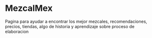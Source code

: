 # MezcalMex
Pagina para ayudar a encontrar los mejor mezcales, recomendaciones, precios, tiendas, algo de historia y aprendizaje sobre proceso de elaboracion
